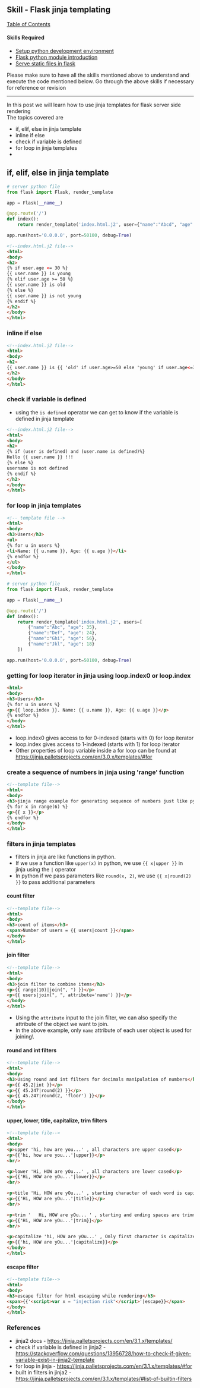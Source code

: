 ## Skill - Flask jinja templating

[Table of Contents](https://nagasudhir.blogspot.com/2020/04/taming-python-table-of-contents.html)

#### Skills Required
* [Setup python development environment](https://nagasudhir.blogspot.com/2020/04/setup-python-development-environment_14.html)
* [Flask python module introduction](https://nagasudhir.blogspot.com/2022/04/flask-python-module-introduction-for.html)
* [Serve static files in flask](https://nagasudhir.blogspot.com/2022/04/serve-static-files-in-flask.html)

Please make sure to have all the skills mentioned above to understand and execute the code mentioned below. Go through the above skills if necessary for reference or revision

<hr/>

In this post we will learn how to use jinja templates for flask server side rendering
<br/>
The topics covered are
* if, elif, else in jinja template
* inline if else
* check if variable is defined
* for loop in jinja templates
* 

## if, elif, else in jinja template
```py
# server python file
from flask import Flask, render_template

app = Flask(__name__)

@app.route('/')
def index():
    return render_template('index.html.j2', user={"name":"Abcd", "age": 52})

app.run(host='0.0.0.0', port=50100, debug=True)
```

```html
<!--index.html.j2 file-->
<html>
<body>
<h2>
{% if user.age <= 30 %}
{{ user.name }} is young
{% elif user.age >= 50 %}
{{ user.name }} is old
{% else %}
{{ user.name }} is not young
{% endif %}
</h2>
</body>
</html>
```
### inline if else
```html
<!--index.html.j2 file-->
<html>
<body>
<h2>
{{ user.name }} is {{ 'old' if user.age>=50 else 'young' if user.age<=30 else 'not young' }}
</h2>
</body>
</html>
```
### check if variable is defined
* using the `is defined` operator we can get to know if the variable is defined in jinja template
```html
<!--index.html.j2 file-->
<html>
<body>
<h2>
{% if (user is defined) and (user.name is defined)%}
Hello {{ user.name }} !!!
{% else %}
username is not defined
{% endif %}
</h2>
</body>
</html>
```
### for loop in jinja templates
```html
<!-- template file -->
<html>
<body>
<h3>Users</h3>
<ul>
{% for u in users %}
<li>Name: {{ u.name }}, Age: {{ u.age }}</li>
{% endfor %}
</ul>
</body>
</html>
```
```py
# server python file
from flask import Flask, render_template

app = Flask(__name__)

@app.route('/')
def index():
    return render_template('index.html.j2', users=[
        {"name":"Abc", "age": 35},
        {"name":"Def", "age": 24},
        {"name":"Ghi", "age": 56},
        {"name":"Jkl", "age": 18}
    ])

app.run(host='0.0.0.0', port=50100, debug=True)
```
### getting for loop iterator in jinja using loop.index0 or loop.index
```html
<html>
<body>
<h3>Users</h3>
{% for u in users %}
<p>{{ loop.index }}. Name: {{ u.name }}, Age: {{ u.age }}</p>
{% endfor %}
</body>
</html>
```
* loop.index0 gives access to for 0-indexed (starts with 0) for loop iterator
* loop.index gives access to  1-indexed (starts with 1) for loop iterator
* Other properties of loop variable inside a for loop can be found at https://jinja.palletsprojects.com/en/3.0.x/templates/#for

### create a sequence of numbers in jinja using 'range' function
```html
<!--template file-->
<html>
<body>
<h3>jinja range example for generating sequence of numbers just like python</h3>
{% for x in range(6) %}
<p>{{ x }}</p>
{% endfor %}
</body>
</html>
```
### filters in jinja templates
* filters in jinja are like functions in python. 
* If we use a function like `upper(x)` in python, we use `{{ x|upper }}` in jinja using the `|` operator
* In python if we pass parameters like `round(x, 2)`, we use `{{ x|round(2) }}` to pass additional parameters

#### count filter
```html
<!--template file-->
<html>
<body>
<h3>count of items</h3>
<span>Number of users = {{ users|count }}</span>
</body>
</html>
```
#### join filter
```html
<!--template file-->
<html>
<body>
<h3>join filter to combine items</h3>
<p>{{ range(10)|join(", ") }}</p>
<p>{{ users|join(", ", attribute='name') }}</p>
</body>
</html>
```
* Using the `attribute` input to the join filter, we can also specify the attribute of the object we want to join.
* In the above example, only `name` attribute of each user object is used for joining\

#### round and int filters
```html
<!--template file-->
<html>
<body>
<h3>Using round and int filters for decimals manipulation of numbers</h3>
<p>{{ 45.2|int }}</p>
<p>{{ 45.247|round(2) }}</p>
<p>{{ 45.247|round(2, 'floor') }}</p>
</body>
</html>
```

#### upper, lower, title, capitalize, trim filters
```html
<!--template file-->
<html>
<body>
<p>upper 'hi, how are you...' , all characters are upper cased</p>
<p>{{'hi, how are you...'|upper}}</p>
<br/>

<p>lower 'Hi, HOW are yOu...' , all characters are lower cased</p>
<p>{{'Hi, HOW are yOu...'|lower}}</p>
<br/>

<p>title 'Hi, HOW are yOu...' , starting character of each word is capitalized</p>
<p>{{'Hi, HOW are yOu...'|title}}</p>
<br/>

<p>trim '   Hi, HOW are yOu... ' , starting and ending spaces are trimmed</p>
<p>{{'Hi, HOW are yOu...'|trim}}</p>
<br/>

<p>capitalize 'hi, HOW are yOu...' , Only first character is capitalized</p>
<p>{{'hi, HOW are yOu...'|capitalize}}</p>
</body>
</html>
```

#### escape filter
```html
<!--template file-->
<html>
<body>
<h3>escape filter for html escaping while rendering</h3>
<span>{{'<script>var x = "injection risk"</script>'|escape}}</span>
</body>
</html>
```

### References
* jinja2 docs - https://jinja.palletsprojects.com/en/3.1.x/templates/
* check if variable is defined in jinja2 - https://stackoverflow.com/questions/13956728/how-to-check-if-given-variable-exist-in-jinja2-template
* for loop in jinja - https://jinja.palletsprojects.com/en/3.1.x/templates/#for
*  built in filters in jinja2 - https://jinja.palletsprojects.com/en/3.1.x/templates/#list-of-builtin-filters
<!--stackedit_data:
eyJoaXN0b3J5IjpbMTM3ODEwMDUyOCwxNDM3NjY1OTQ2LDE2Nj
M3NzQ2NTYsLTQ3NDYyNzg3LC0xODI5ODk2ODIzLC05Mzk5OTE5
OTIsLTMwOTI4NTMxOCwtMTcxNTI2NTQyNiwtNDUyNTE2NDA0LC
00MTUwMTg5MjUsLTE2MDU1ODczMjAsMTI3MzgwOTE5OSwxMjM0
Mjc2OTA0LC00Mjc5NTMwNzIsMTk3ODg2NTI0OSwxMjYwMTM1OD
UxLC0xOTUyMDg0MjUsMTc4ODY2NTQyNiwtNDg3MjI5NTE3LDcx
NTg4NzU1M119
-->